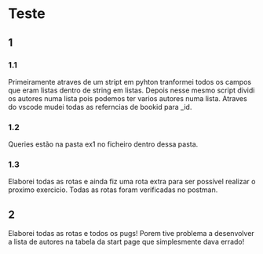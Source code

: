 # Teste 

## 1

### 1.1
Primeiramente atraves de um stript em pyhton tranformei todos os campos que eram listas dentro de string em listas. Depois nesse mesmo script dividi os autores numa lista pois podemos ter varios autores numa lista. Atraves do vscode mudei todas as referncias de bookid para _id.

### 1.2

 Queries estão na pasta ex1 no ficheiro dentro dessa pasta.

### 1.3 

 Elaborei todas as rotas e ainda fiz uma rota extra para ser possível realizar o proximo exercicio. Todas as rotas foram verificadas no postman.

## 2

 Elaborei todas as rotas e todos os pugs! Porem tive problema a desenvolver a lista de autores na tabela da start page que simplesmente dava errado!


